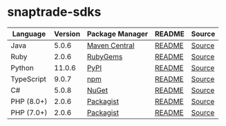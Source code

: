# snaptrade-sdks

|Language|Version|Package Manager|README|Source|
|-|-|-|-|-|
|Java|5.0.6|[Maven Central](https://central.sonatype.com/artifact/com.konfigthis/snaptrade-java-sdk/5.0.6)|[README](https://github.com/passiv/snaptrade-sdks/tree/master/sdks/java#readme)|[Source](https://github.com/passiv/snaptrade-sdks/tree/master/sdks/java)|
|Ruby|2.0.6|[RubyGems](https://rubygems.org/gems/snaptrade/versions/2.0.6)|[README](https://github.com/passiv/snaptrade-sdks/tree/master/sdks/ruby#readme)|[Source](https://github.com/passiv/snaptrade-sdks/tree/master/sdks/ruby)|
|Python|11.0.6|[PyPI](https://pypi.org/project/snaptrade-python-sdk/11.0.6)|[README](https://github.com/passiv/snaptrade-sdks/tree/master/sdks/python#readme)|[Source](https://github.com/passiv/snaptrade-sdks/tree/master/sdks/python)|
|TypeScript|9.0.7|[npm](https://www.npmjs.com/package/snaptrade-typescript-sdk/v/9.0.7)|[README](https://github.com/passiv/snaptrade-sdks/tree/master/sdks/typescript#readme)|[Source](https://github.com/passiv/snaptrade-sdks/tree/master/sdks/typescript)|
|C#|5.0.8|[NuGet](https://nuget.org/packages/SnapTrade.Net/5.0.8)|[README](https://github.com/passiv/snaptrade-sdks/tree/master/sdks/csharp#readme)|[Source](https://github.com/passiv/snaptrade-sdks/tree/master/sdks/csharp)|
|PHP (8.0+)|2.0.6|[Packagist](https://packagist.org/packages/konfig/snaptrade-php-sdk#2.0.6)|[README](https://github.com/passiv/snaptrade-php-sdk#readme)|[Source](https://github.com/passiv/snaptrade-php-sdk)|
|PHP (7.0+)|2.0.6|[Packagist](https://packagist.org/packages/konfig/snaptrade-php-7-sdk#2.0.6)|[README](https://github.com/passiv/snaptrade-php-7-sdk#readme)|[Source](https://github.com/passiv/snaptrade-php-7-sdk)|